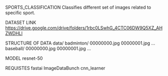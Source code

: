 SPORTS_CLASSIFICATION
          Classifies different set of images related to specific sport.
	  
DATASET LINK
          https://drive.google.com/drive/folders/1rbc0LSwhG_4CTC06DW9Q5XZ_AHZWDHLl
	  
STRUCTURE OF DATA
data/
	badminton/
			00000000.jpg
			00000001.jpg
			...
	baseball/
      00000000.jpg
      00000001.jpg
      ...
      
MODEL
      resnet-50
      
REQUISTES
      fastai
      ImageDataBunch
      cnn_learner
      
          
